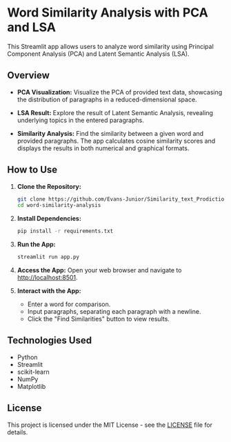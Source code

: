 # Word Similarity Analysis with PCA and LSA

This Streamlit app allows users to analyze word similarity using Principal Component Analysis (PCA) and Latent Semantic Analysis (LSA).

## Overview

- **PCA Visualization:** Visualize the PCA of provided text data, showcasing the distribution of paragraphs in a reduced-dimensional space.

- **LSA Result:** Explore the result of Latent Semantic Analysis, revealing underlying topics in the entered paragraphs.

- **Similarity Analysis:** Find the similarity between a given word and provided paragraphs. The app calculates cosine similarity scores and displays the results in both numerical and graphical formats.

## How to Use

1. **Clone the Repository:**
    ```bash
    git clone https://github.com/Evans-Junior/Similarity_text_Prodiction_Final_Linear-Project
    cd word-similarity-analysis
    ```

2. **Install Dependencies:**
    ```bash
    pip install -r requirements.txt
    ```

3. **Run the App:**
    ```bash
    streamlit run app.py
    ```

4. **Access the App:**
    Open your web browser and navigate to [http://localhost:8501](http://localhost:8501).

5. **Interact with the App:**
    - Enter a word for comparison.
    - Input paragraphs, separating each paragraph with a newline.
    - Click the "Find Similarities" button to view results.

## Technologies Used

- Python
- Streamlit
- scikit-learn
- NumPy
- Matplotlib



## License

This project is licensed under the MIT License - see the [LICENSE](LICENSE) file for details.


